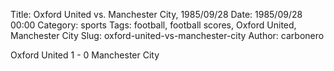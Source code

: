 Title: Oxford United vs. Manchester City, 1985/09/28
Date: 1985/09/28 00:00
Category: sports
Tags: football, football scores, Oxford United, Manchester City
Slug: oxford-united-vs-manchester-city
Author: carbonero


Oxford United 1 - 0 Manchester City
